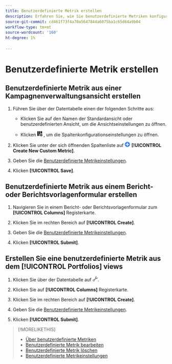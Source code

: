 ```yaml
---
title: Benutzerdefinierte Metrik erstellen
description: Erfahren Sie, wie Sie benutzerdefinierte Metriken konfigurieren, die aus Standardmetriken berechnet werden.
source-git-commit: cd461f73f4a70a5647844a6075ba1c65d64a9b04
workflow-type: tm+mt
source-wordcount: '160'
ht-degree: 1%

---
```


# Benutzerdefinierte Metrik erstellen

## Benutzerdefinierte Metrik aus einer Kampagnenverwaltungsansicht erstellen

1. Führen Sie über der Datentabelle einen der folgenden Schritte aus:

   * Klicken Sie auf den Namen der Standardansicht oder benutzerdefinierten Ansicht, um die Ansichtseinstellungen zu öffnen.

   * Klicken ![Benutzerdefinierte Spalten](/help/search-social-commerce/assets/custom-columns.png "Benutzerdefinierte Spalten") , um die Spaltenkonfigurationseinstellungen zu öffnen.

1. Klicken Sie unter der sich öffnenden Spaltenliste auf ![Neue benutzerdefinierte Metrik erstellen](/help/search-social-commerce/assets/add.png) **[!UICONTROL Create New Custom Metric]**.

1. Geben Sie die [Benutzerdefinierte Metrikeinstellungen](custom-metric-settings.md).

1. Klicken **[!UICONTROL Save]**.

## Benutzerdefinierte Metrik aus einem Bericht- oder Berichtsvorlagenformular erstellen

1. Navigieren Sie in einem Bericht- oder Berichtsvorlagenformular zum **[!UICONTROL Columns]** Registerkarte.

1. Klicken Sie im rechten Bereich auf **[!UICONTROL Create]**.

1. Geben Sie die [Benutzerdefinierte Metrikeinstellungen](custom-metric-settings.md).

1. Klicken **[!UICONTROL Submit]**.

## Erstellen Sie eine benutzerdefinierte Metrik aus dem [!UICONTROL Portfolios] views

1. Klicken Sie über der Datentabelle auf ![Ausgewählte Ansicht bearbeiten](/help/search-social-commerce/assets/view-settings.png "Ausgewählte Ansicht bearbeiten").

1. Klicken Sie auf **[!UICONTROL Columns]** Registerkarte.

1. Klicken Sie im rechten Bereich auf **[!UICONTROL Create]**.

1. Geben Sie die [Benutzerdefinierte Metrikeinstellungen](custom-metric-settings.md).

1. Klicken **[!UICONTROL Submit]**.

>[!MORELIKETHIS]
>
>* [Über benutzerdefinierte Metriken](custom-metric-about.md)
>* [Benutzerdefinierte Metrik bearbeiten](custom-metric-edit.md)
>* [Benutzerdefinierte Metrik löschen](custom-metric-delete.md)
>* [Benutzerdefinierte Metrikeinstellungen](custom-metric-settings.md)

